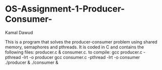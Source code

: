 # OS-Assignment-1-Producer-Consumer-
Kamal Dawud

This is a program that solves the producer-consumer problem using shared memory, semaphores and pthreads. 
It is coded in C and contains the following files: producer.c & consumer.c.
to compile: gcc producer.c -pthread -lrt -o producer gcc consumer.c -pthread -lrt -o consumer
./producer & ./consumer &
